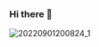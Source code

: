 ### Hi there 👋

![20220901200824_1](https://user-images.githubusercontent.com/6264291/188959220-f50c8969-0749-42d5-9ba3-1c43e43d637e.jpg)


<!--
**dKab/dKab** is a ✨ _special_ ✨ repository because its `README.md` (this file) appears on your GitHub profile.

Here are some ideas to get you started:

- 🔭 I’m currently working on ...
- 🌱 I’m currently learning ...
- 👯 I’m looking to collaborate on ...
- 🤔 I’m looking for help with ...
- 💬 Ask me about ...
- 📫 How to reach me: ...
- 😄 Pronouns: ...
- ⚡ Fun fact: ...
-->

